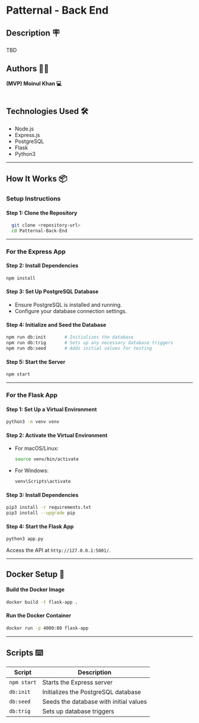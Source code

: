 
# Patternal - Back End
## Description 🪧

TBD

## Authors 🧑‍💻

<b>(MVP) Moinul Khan 💻</b><br>
<br>

## Technologies Used 🛠️

- Node.js
- Express.js
- PostgreSQL
- Flask
- Python3

---
## How It Works 📦

### Setup Instructions

#### Step 1: Clone the Repository

  ```bash
    git clone <repository-url>
    cd Patternal-Back-End
  ```

---

### For the Express App

#### Step 2: Install Dependencies

```bash
npm install
```

#### Step 3: Set Up PostgreSQL Database

- Ensure PostgreSQL is installed and running.
- Configure your database connection settings.

#### Step 4: Initialize and Seed the Database

```bash
npm run db:init       # Initializes the database
npm run db:trig       # Sets up any necessary database triggers
npm run db:seed       # Adds initial values for testing
```

#### Step 5: Start the Server

```bash
npm start
```

---

### For the Flask App

#### Step 1: Set Up a Virtual Environment

```bash
python3 -m venv venv
```

#### Step 2: Activate the Virtual Environment

- For macOS/Linux:

  ```bash
  source venv/bin/activate
  ```

- For Windows:

  ```bash
  venv\Scripts\activate
  ```

#### Step 3: Install Dependencies

```bash
pip3 install -r requirements.txt
pip3 install --upgrade pip
```

#### Step 4: Start the Flask App

```bash
python3 app.py
```

Access the API at `http://127.0.0.1:5001/`.

---

## Docker Setup 🐳

#### Build the Docker Image

```bash
docker build -t flask-app .
```

#### Run the Docker Container

```bash
docker run -p 4000:80 flask-app
```

---

## Scripts ⌨️

| Script           | Description                                      |
|------------------|--------------------------------------------------|
| `npm start`      | Starts the Express server                        |
| `db:init`        | Initializes the PostgreSQL database              |
| `db:seed`        | Seeds the database with initial values           |
| `db:trig`        | Sets up database triggers                        |
